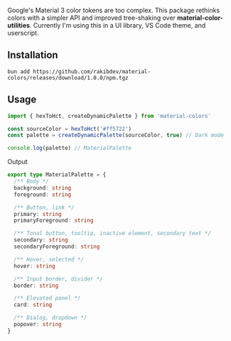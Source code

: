 Google's Material 3 color tokens are too complex.
This package rethinks colors with a simpler API and improved tree-shaking over **material-color-utilities**.
Currently I'm using this in a UI library, VS Code theme, and userscript.

## Installation

```
bun add https://github.com/rakibdev/material-colors/releases/download/1.0.0/npm.tgz
```

## Usage

```ts
import { hexToHct, createDynamicPalette } from 'material-colors'

const sourceColor = hexToHct('#ff5722')
const palette = createDynamicPalette(sourceColor, true) // Dark mode

console.log(palette) // MaterialPalette
```

Output

```ts
export type MaterialPalette = {
  /** Body */
  background: string
  foreground: string

  /** Button, link */
  primary: string
  primaryForeground: string

  /** Tonal button, tooltip, inactive element, secondary text */
  secondary: string
  secondaryForeground: string

  /** Hover, selected */
  hover: string

  /** Input border, divider */
  border: string

  /** Elevated panel */
  card: string

  /** Dialog, dropdown */
  popover: string
}
```

